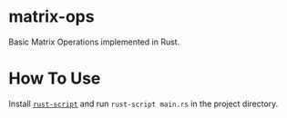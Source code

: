 # matrix-ops
Basic Matrix Operations implemented in Rust.

# How To Use

Install [`rust-script`](https://rust-script.org/) and run `rust-script main.rs` in the project directory.
